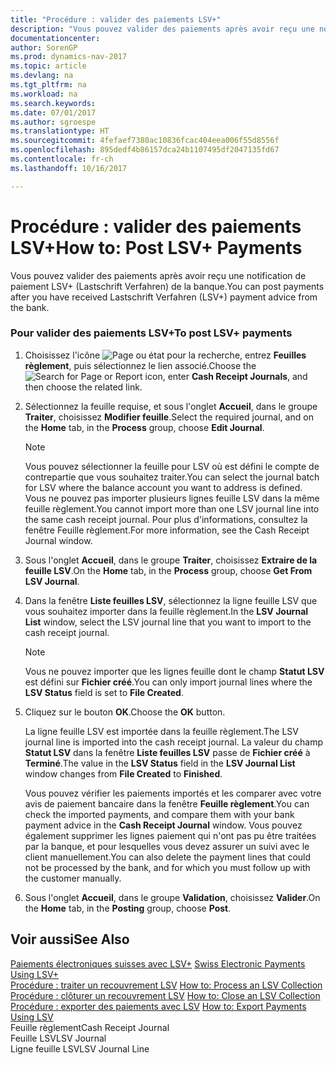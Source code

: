 ```yaml
---
title: "Procédure : valider des paiements LSV+"
description: "Vous pouvez valider des paiements après avoir reçu une notification de paiement LSV+ (Lastschrift Verfahren) de la banque."
documentationcenter: 
author: SorenGP
ms.prod: dynamics-nav-2017
ms.topic: article
ms.devlang: na
ms.tgt_pltfrm: na
ms.workload: na
ms.search.keywords: 
ms.date: 07/01/2017
ms.author: sgroespe
ms.translationtype: HT
ms.sourcegitcommit: 4fefaef7380ac10836fcac404eea006f55d8556f
ms.openlocfilehash: 895dedf4b86157dca24b1107495df2047135fd67
ms.contentlocale: fr-ch
ms.lasthandoff: 10/16/2017

---
```

# <a name="how-to-post-lsv-payments"></a><span data-ttu-id="bd206-103">Procédure : valider des paiements LSV+</span><span class="sxs-lookup"><span data-stu-id="bd206-103">How to: Post LSV+ Payments</span></span>
<span data-ttu-id="bd206-104">Vous pouvez valider des paiements après avoir reçu une notification de paiement LSV+ (Lastschrift Verfahren) de la banque.</span><span class="sxs-lookup"><span data-stu-id="bd206-104">You can post payments after you have received Lastschrift Verfahren (LSV+) payment advice from the bank.</span></span>  
  
### <a name="to-post-lsv-payments"></a><span data-ttu-id="bd206-105">Pour valider des paiements LSV+</span><span class="sxs-lookup"><span data-stu-id="bd206-105">To post LSV+ payments</span></span>  
  
1.  <span data-ttu-id="bd206-106">Choisissez l'icône ![Page ou état pour la recherche](media/ui-search/search_small.png "icône Page ou état pour la recherche"), entrez **Feuilles règlement**, puis sélectionnez le lien associé.</span><span class="sxs-lookup"><span data-stu-id="bd206-106">Choose the ![Search for Page or Report](media/ui-search/search_small.png "Search for Page or Report icon") icon, enter **Cash Receipt Journals**, and then choose the related link.</span></span>  
  
2.  <span data-ttu-id="bd206-107">Sélectionnez la feuille requise, et sous l'onglet **Accueil**, dans le groupe **Traiter**, choisissez **Modifier feuille**.</span><span class="sxs-lookup"><span data-stu-id="bd206-107">Select the required journal, and on the **Home** tab, in the **Process** group, choose **Edit Journal**.</span></span>  
  
    > [!NOTE]  
    >  <span data-ttu-id="bd206-108">Vous pouvez sélectionner la feuille pour LSV où est défini le compte de contrepartie que vous souhaitez traiter.</span><span class="sxs-lookup"><span data-stu-id="bd206-108">You can select the journal batch for LSV where the balance account you want to address is defined.</span></span> <span data-ttu-id="bd206-109">Vous ne pouvez pas importer plusieurs lignes feuille LSV dans la même feuille règlement.</span><span class="sxs-lookup"><span data-stu-id="bd206-109">You cannot import more than one LSV journal line into the same cash receipt journal.</span></span> <span data-ttu-id="bd206-110">Pour plus d'informations, consultez la fenêtre Feuille règlement.</span><span class="sxs-lookup"><span data-stu-id="bd206-110">For more information, see the Cash Receipt Journal window.</span></span>  
  
3.  <span data-ttu-id="bd206-111">Sous l'onglet **Accueil**, dans le groupe **Traiter**, choisissez **Extraire de la feuille LSV**.</span><span class="sxs-lookup"><span data-stu-id="bd206-111">On the **Home** tab, in the **Process** group, choose **Get From LSV Journal**.</span></span>  
  
4.  <span data-ttu-id="bd206-112">Dans la fenêtre **Liste feuilles LSV**, sélectionnez la ligne feuille LSV que vous souhaitez importer dans la feuille règlement.</span><span class="sxs-lookup"><span data-stu-id="bd206-112">In the **LSV Journal List** window, select the LSV journal line that you want to import to the cash receipt journal.</span></span>  
  
    > [!NOTE]  
    >  <span data-ttu-id="bd206-113">Vous ne pouvez importer que les lignes feuille dont le champ **Statut LSV** est défini sur **Fichier créé**.</span><span class="sxs-lookup"><span data-stu-id="bd206-113">You can only import journal lines where the **LSV Status** field is set to **File Created**.</span></span>  
  
5.  <span data-ttu-id="bd206-114">Cliquez sur le bouton **OK**.</span><span class="sxs-lookup"><span data-stu-id="bd206-114">Choose the **OK** button.</span></span>  
  
     <span data-ttu-id="bd206-115">La ligne feuille LSV est importée dans la feuille règlement.</span><span class="sxs-lookup"><span data-stu-id="bd206-115">The LSV journal line is imported into the cash receipt journal.</span></span> <span data-ttu-id="bd206-116">La valeur du champ **Statut LSV** dans la fenêtre **Liste feuilles LSV** passe de **Fichier créé** à **Terminé**.</span><span class="sxs-lookup"><span data-stu-id="bd206-116">The value in the **LSV Status** field in the **LSV Journal List** window changes from **File Created** to **Finished**.</span></span>  
  
     <span data-ttu-id="bd206-117">Vous pouvez vérifier les paiements importés et les comparer avec votre avis de paiement bancaire dans la fenêtre **Feuille règlement**.</span><span class="sxs-lookup"><span data-stu-id="bd206-117">You can check the imported payments, and compare them with your bank payment advice in the **Cash Receipt Journal** window.</span></span> <span data-ttu-id="bd206-118">Vous pouvez également supprimer les lignes paiement qui n'ont pas pu être traitées par la banque, et pour lesquelles vous devez assurer un suivi avec le client manuellement.</span><span class="sxs-lookup"><span data-stu-id="bd206-118">You can also delete the payment lines that could not be processed by the bank, and for which you must follow up with the customer manually.</span></span>  
  
6.  <span data-ttu-id="bd206-119">Sous l'onglet **Accueil**, dans le groupe **Validation**, choisissez **Valider**.</span><span class="sxs-lookup"><span data-stu-id="bd206-119">On the **Home** tab, in the **Posting** group, choose **Post**.</span></span>  
  
## <a name="see-also"></a><span data-ttu-id="bd206-120">Voir aussi</span><span class="sxs-lookup"><span data-stu-id="bd206-120">See Also</span></span>  
 <span data-ttu-id="bd206-121">[Paiements électroniques suisses avec LSV+](swiss-electronic-payments-using-lsv-.md) </span><span class="sxs-lookup"><span data-stu-id="bd206-121">[Swiss Electronic Payments Using LSV+](swiss-electronic-payments-using-lsv-.md) </span></span>  
 <span data-ttu-id="bd206-122">[Procédure : traiter un recouvrement LSV](how-to-process-an-lsv-collection.md) </span><span class="sxs-lookup"><span data-stu-id="bd206-122">[How to: Process an LSV Collection](how-to-process-an-lsv-collection.md) </span></span>  
 <span data-ttu-id="bd206-123">[Procédure : clôturer un recouvrement LSV](how-to-close-an-lsv-collection.md) </span><span class="sxs-lookup"><span data-stu-id="bd206-123">[How to: Close an LSV Collection](how-to-close-an-lsv-collection.md) </span></span>  
 <span data-ttu-id="bd206-124">[Procédure : exporter des paiements avec LSV](how-to-export-payments-using-lsv.md) </span><span class="sxs-lookup"><span data-stu-id="bd206-124">[How to: Export Payments Using LSV](how-to-export-payments-using-lsv.md) </span></span>  
 <span data-ttu-id="bd206-125">Feuille règlement</span><span class="sxs-lookup"><span data-stu-id="bd206-125">Cash Receipt Journal</span></span>   
 <span data-ttu-id="bd206-126">Feuille LSV</span><span class="sxs-lookup"><span data-stu-id="bd206-126">LSV Journal</span></span>   
 <span data-ttu-id="bd206-127">Ligne feuille LSV</span><span class="sxs-lookup"><span data-stu-id="bd206-127">LSV Journal Line</span></span>
